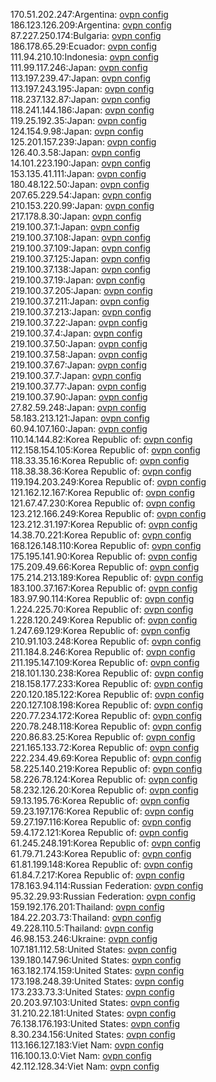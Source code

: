 170.51.202.247:Argentina: [ovpn config](vpn/170_51_202_247.ovpn)  
186.123.126.209:Argentina: [ovpn config](vpn/186_123_126_209.ovpn)  
87.227.250.174:Bulgaria: [ovpn config](vpn/87_227_250_174.ovpn)  
186.178.65.29:Ecuador: [ovpn config](vpn/186_178_65_29.ovpn)  
111.94.210.10:Indonesia: [ovpn config](vpn/111_94_210_10.ovpn)  
111.99.117.246:Japan: [ovpn config](vpn/111_99_117_246.ovpn)  
113.197.239.47:Japan: [ovpn config](vpn/113_197_239_47.ovpn)  
113.197.243.195:Japan: [ovpn config](vpn/113_197_243_195.ovpn)  
118.237.132.87:Japan: [ovpn config](vpn/118_237_132_87.ovpn)  
118.241.144.186:Japan: [ovpn config](vpn/118_241_144_186.ovpn)  
119.25.192.35:Japan: [ovpn config](vpn/119_25_192_35.ovpn)  
124.154.9.98:Japan: [ovpn config](vpn/124_154_9_98.ovpn)  
125.201.157.239:Japan: [ovpn config](vpn/125_201_157_239.ovpn)  
126.40.3.58:Japan: [ovpn config](vpn/126_40_3_58.ovpn)  
14.101.223.190:Japan: [ovpn config](vpn/14_101_223_190.ovpn)  
153.135.41.111:Japan: [ovpn config](vpn/153_135_41_111.ovpn)  
180.48.122.50:Japan: [ovpn config](vpn/180_48_122_50.ovpn)  
207.65.229.54:Japan: [ovpn config](vpn/207_65_229_54.ovpn)  
210.153.220.99:Japan: [ovpn config](vpn/210_153_220_99.ovpn)  
217.178.8.30:Japan: [ovpn config](vpn/217_178_8_30.ovpn)  
219.100.37.1:Japan: [ovpn config](vpn/219_100_37_1.ovpn)  
219.100.37.108:Japan: [ovpn config](vpn/219_100_37_108.ovpn)  
219.100.37.109:Japan: [ovpn config](vpn/219_100_37_109.ovpn)  
219.100.37.125:Japan: [ovpn config](vpn/219_100_37_125.ovpn)  
219.100.37.138:Japan: [ovpn config](vpn/219_100_37_138.ovpn)  
219.100.37.19:Japan: [ovpn config](vpn/219_100_37_19.ovpn)  
219.100.37.205:Japan: [ovpn config](vpn/219_100_37_205.ovpn)  
219.100.37.211:Japan: [ovpn config](vpn/219_100_37_211.ovpn)  
219.100.37.213:Japan: [ovpn config](vpn/219_100_37_213.ovpn)  
219.100.37.22:Japan: [ovpn config](vpn/219_100_37_22.ovpn)  
219.100.37.4:Japan: [ovpn config](vpn/219_100_37_4.ovpn)  
219.100.37.50:Japan: [ovpn config](vpn/219_100_37_50.ovpn)  
219.100.37.58:Japan: [ovpn config](vpn/219_100_37_58.ovpn)  
219.100.37.67:Japan: [ovpn config](vpn/219_100_37_67.ovpn)  
219.100.37.7:Japan: [ovpn config](vpn/219_100_37_7.ovpn)  
219.100.37.77:Japan: [ovpn config](vpn/219_100_37_77.ovpn)  
219.100.37.90:Japan: [ovpn config](vpn/219_100_37_90.ovpn)  
27.82.59.248:Japan: [ovpn config](vpn/27_82_59_248.ovpn)  
58.183.213.121:Japan: [ovpn config](vpn/58_183_213_121.ovpn)  
60.94.107.160:Japan: [ovpn config](vpn/60_94_107_160.ovpn)  
110.14.144.82:Korea Republic of: [ovpn config](vpn/110_14_144_82.ovpn)  
112.158.154.105:Korea Republic of: [ovpn config](vpn/112_158_154_105.ovpn)  
118.33.35.16:Korea Republic of: [ovpn config](vpn/118_33_35_16.ovpn)  
118.38.38.36:Korea Republic of: [ovpn config](vpn/118_38_38_36.ovpn)  
119.194.203.249:Korea Republic of: [ovpn config](vpn/119_194_203_249.ovpn)  
121.162.12.167:Korea Republic of: [ovpn config](vpn/121_162_12_167.ovpn)  
121.67.47.230:Korea Republic of: [ovpn config](vpn/121_67_47_230.ovpn)  
123.212.166.249:Korea Republic of: [ovpn config](vpn/123_212_166_249.ovpn)  
123.212.31.197:Korea Republic of: [ovpn config](vpn/123_212_31_197.ovpn)  
14.38.70.221:Korea Republic of: [ovpn config](vpn/14_38_70_221.ovpn)  
168.126.148.110:Korea Republic of: [ovpn config](vpn/168_126_148_110.ovpn)  
175.195.141.90:Korea Republic of: [ovpn config](vpn/175_195_141_90.ovpn)  
175.209.49.66:Korea Republic of: [ovpn config](vpn/175_209_49_66.ovpn)  
175.214.213.189:Korea Republic of: [ovpn config](vpn/175_214_213_189.ovpn)  
183.100.37.167:Korea Republic of: [ovpn config](vpn/183_100_37_167.ovpn)  
183.97.90.114:Korea Republic of: [ovpn config](vpn/183_97_90_114.ovpn)  
1.224.225.70:Korea Republic of: [ovpn config](vpn/1_224_225_70.ovpn)  
1.228.120.249:Korea Republic of: [ovpn config](vpn/1_228_120_249.ovpn)  
1.247.69.129:Korea Republic of: [ovpn config](vpn/1_247_69_129.ovpn)  
210.91.103.248:Korea Republic of: [ovpn config](vpn/210_91_103_248.ovpn)  
211.184.8.246:Korea Republic of: [ovpn config](vpn/211_184_8_246.ovpn)  
211.195.147.109:Korea Republic of: [ovpn config](vpn/211_195_147_109.ovpn)  
218.101.130.238:Korea Republic of: [ovpn config](vpn/218_101_130_238.ovpn)  
218.158.177.233:Korea Republic of: [ovpn config](vpn/218_158_177_233.ovpn)  
220.120.185.122:Korea Republic of: [ovpn config](vpn/220_120_185_122.ovpn)  
220.127.108.198:Korea Republic of: [ovpn config](vpn/220_127_108_198.ovpn)  
220.77.234.172:Korea Republic of: [ovpn config](vpn/220_77_234_172.ovpn)  
220.78.248.118:Korea Republic of: [ovpn config](vpn/220_78_248_118.ovpn)  
220.86.83.25:Korea Republic of: [ovpn config](vpn/220_86_83_25.ovpn)  
221.165.133.72:Korea Republic of: [ovpn config](vpn/221_165_133_72.ovpn)  
222.234.49.69:Korea Republic of: [ovpn config](vpn/222_234_49_69.ovpn)  
58.225.140.219:Korea Republic of: [ovpn config](vpn/58_225_140_219.ovpn)  
58.226.78.124:Korea Republic of: [ovpn config](vpn/58_226_78_124.ovpn)  
58.232.126.20:Korea Republic of: [ovpn config](vpn/58_232_126_20.ovpn)  
59.13.195.76:Korea Republic of: [ovpn config](vpn/59_13_195_76.ovpn)  
59.23.197.176:Korea Republic of: [ovpn config](vpn/59_23_197_176.ovpn)  
59.27.197.116:Korea Republic of: [ovpn config](vpn/59_27_197_116.ovpn)  
59.4.172.121:Korea Republic of: [ovpn config](vpn/59_4_172_121.ovpn)  
61.245.248.191:Korea Republic of: [ovpn config](vpn/61_245_248_191.ovpn)  
61.79.71.243:Korea Republic of: [ovpn config](vpn/61_79_71_243.ovpn)  
61.81.199.148:Korea Republic of: [ovpn config](vpn/61_81_199_148.ovpn)  
61.84.7.217:Korea Republic of: [ovpn config](vpn/61_84_7_217.ovpn)  
178.163.94.114:Russian Federation: [ovpn config](vpn/178_163_94_114.ovpn)  
95.32.29.93:Russian Federation: [ovpn config](vpn/95_32_29_93.ovpn)  
159.192.176.201:Thailand: [ovpn config](vpn/159_192_176_201.ovpn)  
184.22.203.73:Thailand: [ovpn config](vpn/184_22_203_73.ovpn)  
49.228.110.5:Thailand: [ovpn config](vpn/49_228_110_5.ovpn)  
46.98.153.246:Ukraine: [ovpn config](vpn/46_98_153_246.ovpn)  
107.181.112.58:United States: [ovpn config](vpn/107_181_112_58.ovpn)  
139.180.147.96:United States: [ovpn config](vpn/139_180_147_96.ovpn)  
163.182.174.159:United States: [ovpn config](vpn/163_182_174_159.ovpn)  
173.198.248.39:United States: [ovpn config](vpn/173_198_248_39.ovpn)  
173.233.73.3:United States: [ovpn config](vpn/173_233_73_3.ovpn)  
20.203.97.103:United States: [ovpn config](vpn/20_203_97_103.ovpn)  
31.210.22.181:United States: [ovpn config](vpn/31_210_22_181.ovpn)  
76.138.176.193:United States: [ovpn config](vpn/76_138_176_193.ovpn)  
8.30.234.156:United States: [ovpn config](vpn/8_30_234_156.ovpn)  
113.166.127.183:Viet Nam: [ovpn config](vpn/113_166_127_183.ovpn)  
116.100.13.0:Viet Nam: [ovpn config](vpn/116_100_13_0.ovpn)  
42.112.128.34:Viet Nam: [ovpn config](vpn/42_112_128_34.ovpn)  
